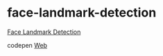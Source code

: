 # face-landmark-detection

[Face Landmark Detection](https://mediapipe-studio.webapps.google.com/studio/demo/face_landmarker)

codepen [Web](https://codepen.io/mediapipe-preview/pen/OJBVQJm)




